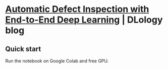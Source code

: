 # [Automatic Defect Inspection with End-to-End Deep Learning](https://www.dlology.com/blog/automatic-defect-inspection-with-end-to-end-deep-learning/) | DLology blog

## Quick start
Run the notebook on Google Colab and free GPU.